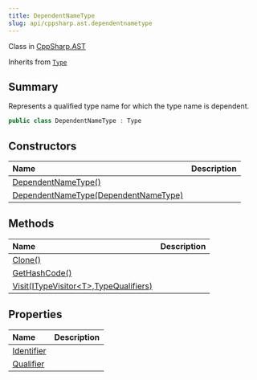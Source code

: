 ```yaml
---
title: DependentNameType
slug: api/cppsharp.ast.dependentnametype
---
```

Class in [CppSharp.AST](/api/cppsharp/ast)

Inherits from [`Type`](/api/cppsharp/ast/type)

## Summary


Represents a qualified type name for which the type name is dependent.


```csharp
public class DependentNameType : Type
```

## Constructors

|Name|Description|
|:---|:---|
|[DependentNameType\(\)](/api/cppsharp/ast/dependentnametype//ctor-1)||
|[DependentNameType\(DependentNameType\)](/api/cppsharp/ast/dependentnametype//ctor-2)||

## Methods

|Name|Description|
|:---|:---|
|[Clone\(\)](/api/cppsharp/ast/dependentnametype/clone)||
|[GetHashCode\(\)](/api/cppsharp/ast/dependentnametype/gethashcode)||
|[Visit\(ITypeVisitor\<T\>,TypeQualifiers\)](/api/cppsharp/ast/dependentnametype/visit)||

## Properties

|Name|Description|
|:---|:---|
|[Identifier](/api/cppsharp/ast/dependentnametype/identifier)||
|[Qualifier](/api/cppsharp/ast/dependentnametype/qualifier)||

